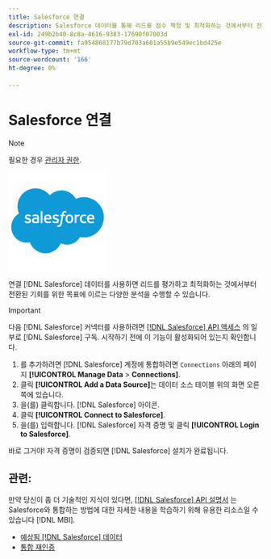 ```yaml
---
title: Salesforce 연결
description: Salesforce 데이터를 통해 리드를 점수 책정 및 최적화하는 것에서부터 전환된 기회를 위한 목표에 이르는 다양한 분석을 수행하는 방법을 알아봅니다.
exl-id: 249b2b40-8c8a-4616-9383-17690f07003d
source-git-commit: fa954868177b79d703a601a55b9e549ec1bd425e
workflow-type: tm+mt
source-wordcount: '166'
ht-degree: 0%

---
```


# Salesforce 연결

>[!NOTE]
>
>필요한 경우 [관리자 권한](../../../administrator/user-management/user-management.md).

![](../../../assets/Salesforce_Logo.png)

연결 [!DNL Salesforce] 데이터를 사용하면 리드를 평가하고 최적화하는 것에서부터 전환된 기회를 위한 목표에 이르는 다양한 분석을 수행할 수 있습니다.

>[!IMPORTANT]
>
>다음 [!DNL Salesforce] 커넥터를 사용하려면 [[!DNL Salesforce] API 액세스](../integrations/salesforce.md) 의 일부로 [!DNL Salesforce] 구독. 시작하기 전에 이 기능이 활성화되어 있는지 확인합니다.

1. 를 추가하려면 [!DNL Salesforce] 계정에 통합하려면 `Connections` 아래의 페이지 **[!UICONTROL Manage Data** > **Connections]**.
1. 클릭 **[!UICONTROL Add a Data Source]**&#x200B;는 데이터 소스 테이블 위의 화면 오른쪽에 있습니다.
1. 을(를) 클릭합니다. [!DNL Salesforce] 아이콘.
1. 클릭 **[!UICONTROL Connect to Salesforce]**.
1. 을(를) 입력합니다. [!DNL Salesforce] 자격 증명 및 클릭 **[!UICONTROL Login to Salesforce]**.

바로 그거야! 자격 증명이 검증되면 [!DNL Salesforce] 설치가 완료됩니다.

## 관련:

만약 당신이 좀 더 기술적인 지식이 있다면, [[!DNL Salesforce] API 설명서](https://developer.salesforce.com/docs/atlas.en-us.api_rest.meta/api_rest/intro_what_is_rest_api.htm) 는 Salesforce와 통합하는 방법에 대한 자세한 내용을 학습하기 위해 유용한 리소스일 수 있습니다 [!DNL MBI].

* [예상됨 [!DNL Salesforce] 데이터](../integrations/salesforce-data.md)
* [통합 재인증](https://experienceleague.adobe.com/docs/commerce-knowledge-base/kb/how-to/mbi-reauthenticating-integrations.html?lang=en)

